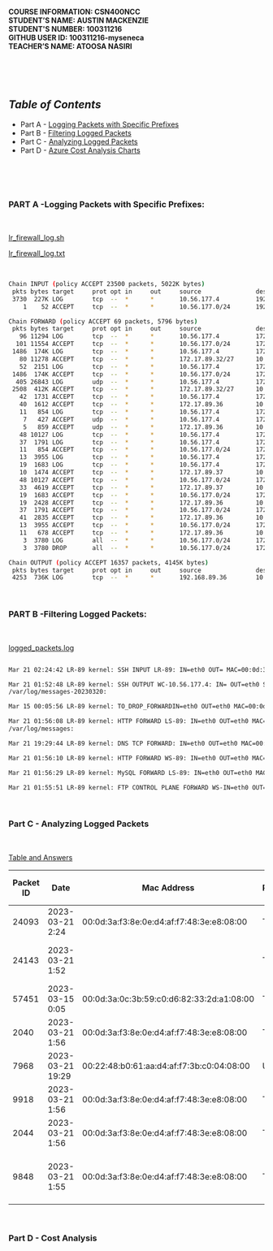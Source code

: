 **COURSE INFORMATION:  CSN400NCC**\
**STUDENT’S NAME:  AUSTIN MACKENZIE**\
**STUDENT'S NUMBER: 100311216**\
**GITHUB USER ID: 100311216-myseneca**\
**TEACHER’S NAME:  ATOOSA NASIRI**

<br>
<br>
<br>


## ***Table of Contents*** 
* Part A - [Logging Packets with Specific Prefixes](#part-a--logging-packets-with-specific-prefixes)
* Part B - [Filtering Logged Packets](#part-b--filtering-logged-packets)
* Part C - [Analyzing Logged Packets](#part-c---analyzing-logged-packets)
* Part D - [Azure Cost Analysis Charts](#part-d---cost-analysis)

<br>
<br>
<bR>


### **PART A** -Logging Packets with Specific Prefixes: 

<br>

[lr_firewall_log.sh](https://github.com/130011216-myseneca/CSN400-Capstone/blob/main/Checkpoint7/LoggingPackets/lr_firewall_log.sh)

[lr_firewall_log.txt](https://github.com/130011216-myseneca/CSN400-Capstone/blob/main/Checkpoint7/LoggingPackets/lr_firewalls_log.txt )


<br>

```bash
Chain INPUT (policy ACCEPT 23500 packets, 5022K bytes)
 pkts bytes target     prot opt in     out     source               destination
 3730  227K LOG        tcp  --  *      *       10.56.177.4          192.168.89.36        tcp dpt:22 LOG flags 0 level 4 prefix "SSH INPUT LR-89: "
    1    52 ACCEPT     tcp  --  *      *       10.56.177.0/24       192.168.89.36        tcp dpt:22 state NEW

Chain FORWARD (policy ACCEPT 69 packets, 5796 bytes)
 pkts bytes target     prot opt in     out     source               destination
   96 11294 LOG        tcp  --  *      *       10.56.177.4          172.17.89.37         tcp dpt:22 LOG flags 0 level 4 prefix "SSH FORWARD LS-89: "
  101 11554 ACCEPT     tcp  --  *      *       10.56.177.0/24       172.17.89.32/27      tcp dpt:22
 1486  174K LOG        tcp  --  *      *       10.56.177.4          172.17.89.36         tcp dpt:3389 LOG flags 0 level 4 prefix "RDP FORWARD WS-89: "
   80 11278 ACCEPT     tcp  --  *      *       172.17.89.32/27      10.56.177.0/24       tcp spt:22
   52  2151 LOG        tcp  --  *      *       10.56.177.4          172.17.89.36         tcp dpt:53 LOG flags 0 level 4 prefix "DNS TCP FORWARD: "
 1486  174K ACCEPT     tcp  --  *      *       10.56.177.0/24       172.17.89.32/27      tcp dpt:3389
  405 26843 LOG        udp  --  *      *       10.56.177.4          172.17.89.36         udp dpt:53 LOG flags 0 level 4 prefix "DNS UDP FORWARD: "
 2508  412K ACCEPT     tcp  --  *      *       172.17.89.32/27      10.56.177.0/24       tcp spt:3389
   42  1731 ACCEPT     tcp  --  *      *       10.56.177.4          172.17.89.36         tcp dpt:53
   40  1612 ACCEPT     tcp  --  *      *       172.17.89.36         10.56.177.4          tcp spt:53
   11   854 LOG        tcp  --  *      *       10.56.177.4          172.17.89.37         tcp dpt:3306 LOG flags 0 level 4 prefix "MySQL FORWARD LS-89: "
    7   427 ACCEPT     udp  --  *      *       10.56.177.4          172.17.89.36         udp dpt:53
    5   859 ACCEPT     udp  --  *      *       172.17.89.36         10.56.177.4          udp spt:53
   48 10127 LOG        tcp  --  *      *       10.56.177.4          172.17.89.37         tcp dpt:80 LOG flags 0 level 4 prefix "HTTP FORWARD LS-89: "
   37  1791 LOG        tcp  --  *      *       10.56.177.4          172.17.89.36         tcp dpt:21 LOG flags 0 level 4 prefix "FTP CONTROL PLANE FORWARD WS-"
   11   854 ACCEPT     tcp  --  *      *       10.56.177.0/24       172.17.89.37         tcp dpt:3306
   13  3955 LOG        tcp  --  *      *       10.56.177.4          172.17.89.36         tcp dpts:50000:51000 LOG flags 0 level 4 prefix "FTP DATA PLANE FORWARD WS-89:"
   19  1683 LOG        tcp  --  *      *       10.56.177.4          172.17.89.36         tcp dpt:80 LOG flags 0 level 4 prefix "HTTP FORWARD WS-89: "
   10  1474 ACCEPT     tcp  --  *      *       172.17.89.37         10.56.177.0/24       tcp spt:3306
   48 10127 ACCEPT     tcp  --  *      *       10.56.177.0/24       172.17.89.37         tcp dpt:80
   33  4619 ACCEPT     tcp  --  *      *       172.17.89.37         10.56.177.0/24       tcp spt:80
   19  1683 ACCEPT     tcp  --  *      *       10.56.177.0/24       172.17.89.36         tcp dpt:80
   19  2428 ACCEPT     tcp  --  *      *       172.17.89.36         10.56.177.0/24       tcp spt:80
   37  1791 ACCEPT     tcp  --  *      *       10.56.177.0/24       172.17.89.36         tcp dpt:21
   41  2835 ACCEPT     tcp  --  *      *       172.17.89.36         10.56.177.0/24       tcp spt:21
   13  3955 ACCEPT     tcp  --  *      *       10.56.177.0/24       172.17.89.36         tcp dpts:50000:51000
   11   678 ACCEPT     tcp  --  *      *       172.17.89.36         10.56.177.0/24       tcp spts:50000:51000
    3  3780 LOG        all  --  *      *       10.56.177.0/24       172.17.89.36         LOG flags 0 level 4 prefix "TO_DROP_FORWARD"
    3  3780 DROP       all  --  *      *       10.56.177.0/24       172.17.89.36

Chain OUTPUT (policy ACCEPT 16357 packets, 4145K bytes)
 pkts bytes target     prot opt in     out     source               destination
 4253  736K LOG        tcp  --  *      *       192.168.89.36        10.56.177.4          tcp spt:22 LOG flags 0 level 4 prefix "SSH OUTPUT WC-10.56.177.4: "


```
<br>



### **PART B** -Filtering Logged Packets: 
<br>

[logged_packets.log](https://github.com/130011216-myseneca/CSN400-Capstone/blob/main/Checkpoint7/FilteringLoggedPackets/logged_packets.log)

```bash

Mar 21 02:24:42 LR-89 kernel: SSH INPUT LR-89: IN=eth0 OUT= MAC=00:0d:3a:f3:8e:0e:d4:af:f7:48:3e:e8:08:00 SRC=10.56.177.4 DST=192.168.89.36 LEN=40 TOS=0x00 PREC=0x00 TTL=128 ID=24093 DF PROTO=TCP SPT=49768 DPT=22 WINDOW=2047 RES=0x00 ACK URGP=0

Mar 21 01:52:48 LR-89 kernel: SSH OUTPUT WC-10.56.177.4: IN= OUT=eth0 SRC=192.168.89.36 DST=10.56.177.4 LEN=116 TOS=0x08 PREC=0x40 TTL=64 ID=24143 DF PROTO=TCP SPT=22 DPT=49768 WINDOW=405 RES=0x00 ACK PSH URGP=0
/var/log/messages-20230320:

Mar 15 00:05:56 LR-89 kernel: TO_DROP_FORWARDIN=eth0 OUT=eth0 MAC=00:0d:3a:0c:3b:59:c0:d6:82:33:2d:a1:08:00 SRC=10.56.177.4 DST=172.17.89.37 LEN=52 TOS=0x00 PREC=0x00 TTL=127 ID=57451 DF PROTO=TCP SPT=51318 DPT=21 WINDOW=64240 RES=0x00 SYN URGP=0

Mar 21 01:56:08 LR-89 kernel: HTTP FORWARD LS-89: IN=eth0 OUT=eth0 MAC=00:0d:3a:f3:8e:0e:d4:af:f7:48:3e:e8:08:00 SRC=10.56.177.4 DST=172.17.89.37 LEN=52 TOS=0x00 PREC=0x00 TTL=127 ID=2040 DF PROTO=TCP SPT=50400 DPT=80 WINDOW=64240 RES=0x00 SYN URGP=0
/var/log/messages:

Mar 21 19:29:44 LR-89 kernel: DNS TCP FORWARD: IN=eth0 OUT=eth0 MAC=00:22:48:b0:61:aa:d4:af:f7:3b:c0:04:08:00 SRC=10.56.177.4 DST=172.17.89.36 LEN=41 TOS=0x00 PREC=0x00 TTL=127 ID=7968 DF PROTO=TCP SPT=50787 DPT=53 WINDOW=2052 RES=0x00 ACK PSH URGP=0

Mar 21 01:56:10 LR-89 kernel: HTTP FORWARD WS-89: IN=eth0 OUT=eth0 MAC=00:0d:3a:f3:8e:0e:d4:af:f7:48:3e:e8:08:00 SRC=10.56.177.4 DST=172.17.89.36 LEN=52 TOS=0x00 PREC=0x00 TTL=127 ID=9918 DF PROTO=TCP SPT=50403 DPT=80 WINDOW=64240 RES=0x00 SYN URGP=0

Mar 21 01:56:29 LR-89 kernel: MySQL FORWARD LS-89: IN=eth0 OUT=eth0 MAC=00:0d:3a:f3:8e:0e:d4:af:f7:48:3e:e8:08:00 SRC=10.56.177.4 DST=172.17.89.37 LEN=40 TOS=0x00 PREC=0x00 TTL=127 ID=2044 DF PROTO=TCP SPT=50105 DPT=3306 WINDOW=0 RES=0x00 ACK RST URGP=0

Mar 21 01:55:51 LR-89 kernel: FTP CONTROL PLANE FORWARD WS-IN=eth0 OUT=eth0 MAC=00:0d:3a:f3:8e:0e:d4:af:f7:48:3e:e8:08:00 SRC=10.56.177.4 DST=172.17.89.36 LEN=52 TOS=0x00 PREC=0x00 TTL=127 ID=9848 DF PROTO=TCP SPT=50391 DPT=21 WINDOW=64240 RES=0x00 SYN URGP=0
```

<br>

### **Part C** - Analyzing Logged Packets
<br>


[Table and Answers](https://github.com/130011216-myseneca/CSN400-Capstone/blob/73cefc631e25f49a6eaac536eff2335bbc0bb021/Checkpoint7/Table/Chart.pdf)

| Packet ID | Date                | Mac Address                                 | Protocol | Source Address | Dest. Address | Source Port | Dest. Port | Packet Length | LOG prefix               | Time To Live |
|-----------|---------------------|---------------------------------------------|----------|----------------|---------------|-------------|------------|---------------|--------------------------|--------------|
| 24093     | 2023-03-21 2:24     | 00:0d:3a:f3:8e:0e:d4:af:f7:48:3e:e8:08:00     | TCP      | 10.56.177.4    | 192.168.89.36 | 49768       | 22         | 40            | SSH INPUT LS-89         | 128          |
| 24143     | 2023-03-21 1:52     |                                             | TCP      | 192.168.89.36  | 10.56.177.4   | 22          | 49768      | 116           | SSH OUTPUT WC-10.56.177.4 | 64           |
| 57451     | 2023-03-15 0:05     | 00:0d:3a:0c:3b:59:c0:d6:82:33:2d:a1:08:00     | TCP      | 10.56.177.4    | 172.17.89.37 | 51318       | 21         | 52            | DNS UDP FORWARD:         | 127          |
| 2040      | 2023-03-21 1:56     | 00:0d:3a:f3:8e:0e:d4:af:f7:48:3e:e8:08:00     | TCP      | 10.56.177.4    | 172.17.89.37 | 50400       | 80         | 52            | HTTP FORWARD WS-89       | 127          |
| 7968      | 2023-03-21 19:29    | 00:22:48:b0:61:aa:d4:af:f7:3b:c0:04:08:00     | UDP      | 10.56.177.4    | 172.17.89.36 | 50787       | 53         | 41            | DNS TCP FORWARD          | 127          |
| 9918      | 2023-03-21 1:56     | 00:0d:3a:f3:8e:0e:d4:af:f7:48:3e:e8:08:00     | TCP      | 10.56.177.4    | 172.17.89.36 | 50403       | 80         | 52            | HTTP FORWARD LS-89       | 127          |
| 2044      | 2023-03-21 1:56     | 00:0d:3a:f3:8e:0e:d4:af:f7:48:3e:e8:08:00     | TCP      | 10.56.177.4    | 172.17.89.37 | 50105       | 3306       | 40            | MySQL FORWARD LS-89      | 127          |
| 9848      | 2023-03-21 1:55     | 00:0d:3a:f3:8e:0e:d4:af:f7:48:3e:e8:08:00	  | TCP	     | 10.56.177.4    | 172.17.89.36 | 50391	   | 21         | 52	        |FTP CONTROL PLANE FORWARD WS-|	127


<br>

### **Part D** - Cost Analysis

